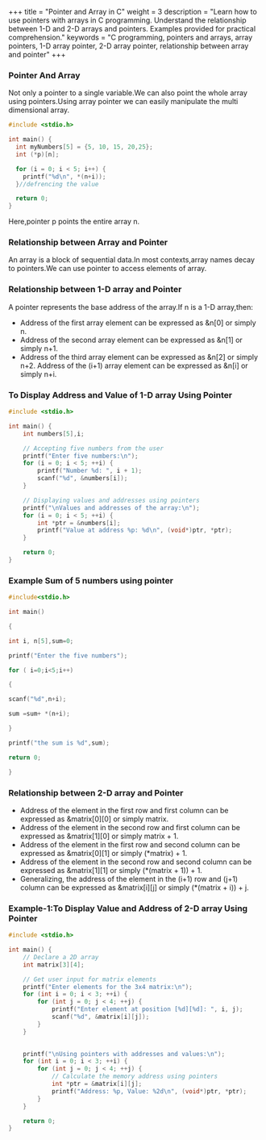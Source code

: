 +++
title = "Pointer and Array in C"
weight = 3
description = "Learn how to use pointers with arrays in C programming. Understand the relationship between 1-D and 2-D arrays and pointers. Examples provided for practical comprehension."
keywords = "C programming, pointers and arrays, array pointers, 1-D array pointer, 2-D array pointer, relationship between array and pointer"
+++

### Pointer And Array
Not only a pointer to a single variable.We can also point the whole array using pointers.Using array pointer we can easily manipulate the multi dimensional array.
```c
#include <stdio.h>

int main() {
  int myNumbers[5] = {5, 10, 15, 20,25};
  int (*p)[n];

  for (i = 0; i < 5; i++) {
    printf("%d\n", *(n+i));
  }//defrencing the value

  return 0;
}
```
Here,pointer p points the entire array n.
### Relationship between Array and Pointer
An array is a block of sequential data.In most contexts,array names decay to pointers.We can use pointer to access elements of array.
### Relationship between 1-D array and Pointer
A pointer represents the base address of the array.If n is a 1-D array,then:
- Address of the first array element can be expressed as &n[0] or simply n.
- Address of the second array element can be expressed as &n[1] or simply n+1.
- Address of the third  array element can be expressed as &n[2] or simply n+2.
Address of the (i+1) array element can be expressed as &n[i] or simply n+i.
### To Display Address and Value of 1-D array Using Pointer
```c
#include <stdio.h>

int main() {
    int numbers[5],i;

    // Accepting five numbers from the user
    printf("Enter five numbers:\n");
    for (i = 0; i < 5; ++i) {
        printf("Number %d: ", i + 1);
        scanf("%d", &numbers[i]);
    }

    // Displaying values and addresses using pointers
    printf("\nValues and addresses of the array:\n");
    for (i = 0; i < 5; ++i) {
        int *ptr = &numbers[i];
        printf("Value at address %p: %d\n", (void*)ptr, *ptr);
    }

    return 0;
}

```
### Example Sum of 5 numbers using pointer
```c
#include<stdio.h>

int main()

{

int i, n[5],sum=0;

printf("Enter the five numbers");

for ( i=0;i<5;i++)

{

scanf("%d",n+i);

sum =sum+ *(n+i);

}

printf("the sum is %d",sum);

return 0;

}
```
### Relationship between 2-D array and Pointer
- Address of the element in the first row and first column can be expressed as &matrix[0][0] or simply matrix.
- Address of the element in the second row and first column can be expressed as &matrix[1][0] or simply matrix + 1.
- Address of the element in the first row and second column can be expressed as &matrix[0][1] or simply (*matrix) + 1.
- Address of the element in the second row and second column can be expressed as &matrix[1][1] or simply (*(matrix + 1)) + 1.
- Generalizing, the address of the element in the (i+1) row and (j+1) column can be expressed as &matrix[i][j] or simply (*(matrix + i)) + j.

### Example-1:To Display Value and Address of 2-D array Using Pointer
```c
#include <stdio.h>

int main() {
    // Declare a 2D array
    int matrix[3][4];

    // Get user input for matrix elements
    printf("Enter elements for the 3x4 matrix:\n");
    for (int i = 0; i < 3; ++i) {
        for (int j = 0; j < 4; ++j) {
            printf("Enter element at position [%d][%d]: ", i, j);
            scanf("%d", &matrix[i][j]);
        }
    }

  
    printf("\nUsing pointers with addresses and values:\n");
    for (int i = 0; i < 3; ++i) {
        for (int j = 0; j < 4; ++j) {
            // Calculate the memory address using pointers
            int *ptr = &matrix[i][j];
            printf("Address: %p, Value: %2d\n", (void*)ptr, *ptr);
        }
    }

    return 0;
}

```







